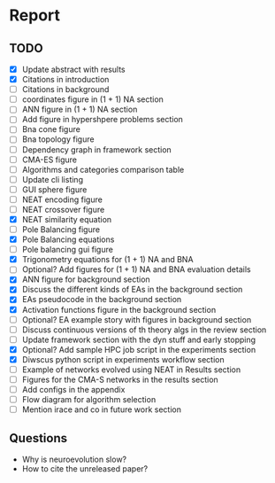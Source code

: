# Report

## TODO

* [X] Update abstract with results
* [X] Citations in introduction
* [ ] Citations in background
* [ ] coordinates figure in (1 + 1) NA section
* [ ] ANN figure in (1 + 1) NA section
* [ ] Add figure in hypershpere problems section
* [ ] Bna cone figure
* [ ] Bna topology figure
* [ ] Dependency graph in framework section
* [ ] CMA-ES figure
* [ ] Algorithms and categories comparison table
* [ ] Update cli listing
* [ ] GUI sphere figure
* [ ] NEAT encoding figure
* [ ] NEAT crossover figure
* [X] NEAT similarity equation
* [ ] Pole Balancing figure
* [X] Pole Balancing equations
* [ ] Pole balancing gui figure
* [X] Trigonometry equations for (1 + 1) NA and BNA
* [ ] Optional? Add figures for (1 + 1) NA and BNA evaluation details
* [X] ANN figure for background section
* [X] Discuss the different kinds of EAs in the background section
* [X] EAs pseudocode in the background section
* [X] Activation functions figure in the background section
* [ ] Optional? EA example story with figures in background section
* [ ] Discuss continuous versions of th theory algs in the review section
* [ ] Update framework section with the dyn stuff and early stopping
* [X] Optional? Add sample HPC job script in the experiments section
* [X] Diwscus python script in experiments workflow section
* [ ] Example of networks evolved using NEAT in Results section
* [ ] Figures for the CMA-S networks in the results section
* [ ] Add configs in the appendix
* [ ] Flow diagram for algorithm selection
* [ ] Mention irace and co in future work section

## Questions

* Why is neuroevolution slow?
* How to cite the unreleased paper?
